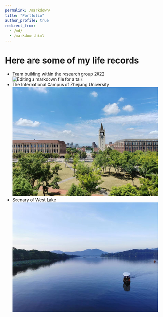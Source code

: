 ```yaml
---
permalink: /markdown/
title: "Portfolio"
author_profile: true
redirect_from: 
  - /md/
  - /markdown.html
---
```


Here are some of my life records
======
* Team building within the research group 2022
![Editing a markdown file for a talk](/images/teamBuilding.png)
* The International Campus of Zhejiang University
![Editing a markdown file for a talk](/images/iZJU.png)
* Scenary of West Lake
![Editing a markdown file for a talk](/images/westLake.png)


